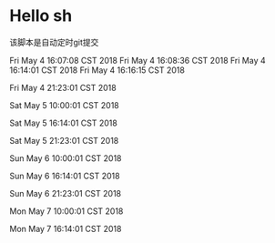 # Hello sh

该脚本是自动定时git提交



Fri May  4 16:07:08 CST 2018
Fri May  4 16:08:36 CST 2018
Fri May  4 16:14:01 CST 2018
Fri May  4 16:16:15 CST 2018


Fri May  4 21:23:01 CST 2018


Sat May  5 10:00:01 CST 2018


Sat May  5 16:14:01 CST 2018


Sat May  5 21:23:01 CST 2018


Sun May  6 10:00:01 CST 2018


Sun May  6 16:14:01 CST 2018


Sun May  6 21:23:01 CST 2018


Mon May  7 10:00:01 CST 2018


Mon May  7 16:14:01 CST 2018


